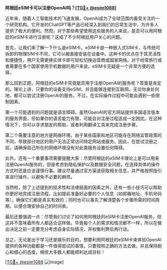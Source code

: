 **阿根廷eSIM卡可以注册OpenAI吗？[[TG💪+ @esim1088](https://t.me/s/esim1088)]**

近年来，随着人工智能技术的飞速发展，OpenAI成为了全球范围内备受关注的一个研究机构。它开发的ChatGPT等产品已经深入到我们的日常生活中，为许多人提供了极大的便利。然而，对于那些希望使用这些服务的人来说，是否可以用阿根廷的eSIM卡进行注册呢？这成了不少阿根廷用户关心的问题。

首先，让我们来了解一下什么是eSIM卡。eSIM卡是一种嵌入式SIM卡，与传统可拆卸的物理SIM卡不同，它可以被直接安装在设备中。这种卡的优点在于其灵活性和便捷性，用户无需更换实体卡即可轻松切换运营商或国家网络。对于经常旅行或者需要在多个国家使用手机数据的用户来说，eSIM卡无疑是一个非常方便的选择。

那么回到正题，阿根廷的eSIM卡究竟能否用于注册OpenAI的服务呢？答案是肯定的。理论上讲，只要你的设备支持eSIM，并且能够连接到互联网，无论你身处何地，都可以尝试注册OpenAI的服务。不过，在实际操作过程中可能会遇到一些限制因素。

第一个可能遇到的问题就是语言障碍。虽然OpenAI的官方网站提供多国语言版本的服务界面，但如果你的语言能力有限，可能会对注册过程造成一定困扰。在这种情况下，你可以寻求朋友的帮助，或者利用翻译工具来完成注册步骤。

第二个需要注意的地方是网络环境。由于某些国家和地区可能存在网络监管政策的不同，导致部分地区的用户无法正常访问特定网站或服务。因此，在尝试注册之前，请确保自己所在的网络环境没有对此类服务设置任何障碍。

此外，还有一个重要事项需要提醒大家：尽管阿根廷的eSIM卡理论上是可以用来注册OpenAI服务的，但是考虑到隐私保护以及数据安全问题，在选择具体的操作方式时还是应该谨慎行事。建议尽量通过官方渠道获取相关信息，并严格按照指引来进行操作，以避免不必要的麻烦。

当然啦，除了上述提到的技术性和法律层面的因素之外，还有一些小技巧可以帮助你更好地完成注册流程。比如提前准备好必要的个人信息（如邮箱地址、手机号码等），确保它们都是真实有效的；同时也可以事先了解清楚各个步骤所需的时间周期，以便合理安排自己的时间表。

最后还要强调一点：尽管我们讨论了如何用阿根廷的eSIM卡注册OpenAI服务，但这并不意味着所有人都适合这样做。毕竟每个人的需求和情况都不一样，所以在做出决定之前一定要充分考虑自身实际情况，并权衡利弊后再行动。

总之，无论是出于学习还是娱乐的目的，想要利用阿根廷的eSIM卡来体验OpenAI提供的各种功能都是一件值得尝试的事情。只要按照正确的方法去做，并且保持耐心和细心的态度，相信大多数人都能顺利达成目标！

[[TG💪+ @esim1088](https://t.me/s/esim1088) ![Image](https://i.postimg.cc/4NQfJmqS/Snipaste-2025-05-13-00-14-12.png)]
